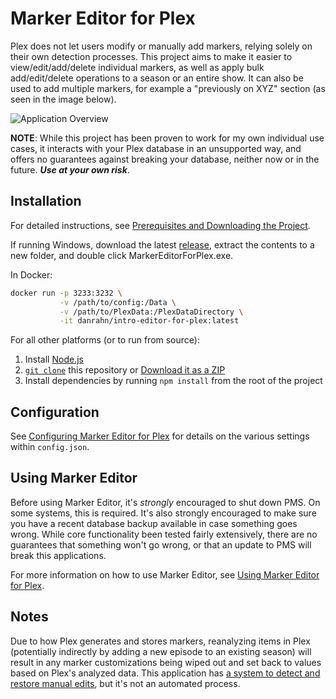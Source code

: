 # Marker Editor for Plex

Plex does not let users modify or manually add markers, relying solely on their own detection processes. This project aims to make it easier to view/edit/add/delete individual markers, as well as apply bulk add/edit/delete operations to a season or an entire show. It can also be used to add multiple markers, for example a "previously on XYZ" section (as seen in the image below).

![Application Overview](https://user-images.githubusercontent.com/7410989/221294954-1a303cd1-48de-4b5e-9230-4aa735678d68.png)



**NOTE**: While this project has been proven to work for my own individual use cases, it interacts with your Plex database in an unsupported way, and offers no guarantees against breaking your database, neither now or in the future. **_Use at your own risk_**.

## Installation

For detailed instructions, see [Prerequisites and Downloading the Project](https://github.com/danrahn/MarkerEditorForPlex/wiki/installation).

If running Windows, download the latest [release](https://github.com/danrahn/MarkerEditorForPlex/releases), extract the contents to a new folder, and double click MarkerEditorForPlex.exe.

In Docker:

```bash
docker run -p 3233:3232 \
           -v /path/to/config:/Data \
           -v /path/to/PlexData:/PlexDataDirectory \
           -it danrahn/intro-editor-for-plex:latest
```

For all other platforms (or to run from source):

1. Install [Node.js](https://nodejs.org/en/)
2. [`git clone`](https://docs.github.com/en/repositories/creating-and-managing-repositories/cloning-a-repository) this repository or [Download it as a ZIP](https://github.com/danrahn/MarkerEditorForPlex/archive/refs/heads/main.zip)
3. Install dependencies by running `npm install` from the root of the project

## Configuration

See [Configuring Marker Editor for Plex](https://github.com/danrahn/MarkerEditorForPlex/wiki/configuration) for details on the various settings within `config.json`.

## Using Marker Editor

Before using Marker Editor, it's _strongly_ encouraged to shut down PMS. On some systems, this is required. It's also strongly encouraged to make sure you have a recent database backup available in case something goes wrong. While core functionality been tested fairly extensively, there are no guarantees that something won't go wrong, or that an update to PMS will break this applications.

For more information on how to use Marker Editor, see [Using Marker Editor for Plex](https://github.com/danrahn/MarkerEditorForPlex/wiki/usage).

## Notes

Due to how Plex generates and stores markers, reanalyzing items in Plex (potentially indirectly by adding a new episode to an existing season) will result in any marker customizations being wiped out and set back to values based on Plex's analyzed data. This application has [a system to detect and restore manual edits](https://github.com/danrahn/MarkerEditorForPlex/wiki/usage#purged-markers), but it's not an automated process.
